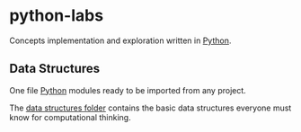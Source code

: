 # python-labs
Concepts implementation and exploration written in [Python](https://www.python.org/).

## Data Structures
One file [Python](https://www.python.org/) modules ready to be imported from any project.

The [data structures folder](https://github.com/everness-dev/python-labs/tree/main/data%20structures) contains the basic data structures everyone must know for computational thinking. 
